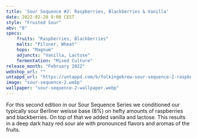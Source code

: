 ```yaml
---
title: 'Sour Sequence #2: Raspberries, Blackberries & Vanilla'
date: 2022-02-20 9:00 CEST
style: "Fruited Sour"
abv: "8"
specs:
    fruits: "Raspberries, Blackberries"
    malts: "Pilsner, Wheat"
    hops: "Magnum"
    adjuncts: "Vanilla, Lactose"
    fermentation: "Mixed Culture"
release_month: "February 2022"
webshop_url: ""
untappd_url: "https://untappd.com/b/folkingebrew-sour-sequence-2-raspberries-blackberries-and-vanilla/4691377"
image: "sour-sequence-2.webp"
wallpaper: "sour-sequence-2-wallpaper.webp"
---
```


For this second edition in our Sour Sequence Series we conditioned our typically sour Berliner weisse base (8%) on hefty amounts of raspberries and blackberries. On top of that we added vanilla and lactose. This results in a deep dark hazy red sour ale with pronounced flavors and aromas of the fruits.
